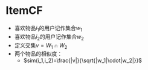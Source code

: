 # ItemCF

- 喜欢物品$i_1$的用户记作集合$w_1$
- 喜欢物品$i_2$的用户记作集合$w_2$
- 定义交集$v=W_1\cap W_2$
- 两个物品的相似度：
  - $sim(i_1,i_2)=\frac{|v|}{\sqrt{|w_1|\cdot|w_2|}}$